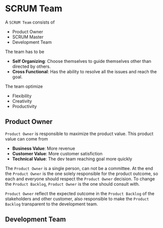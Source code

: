 # SCRUM Team

A `SCRUM Team` consists of

- Product Owner
- SCRUM Master
- Development Team

The team has to be

- **Self Organizing**: Choose themselves to guide themselves other than directed by others.
- **Cross Functional**: Has the ability to resolve all the issues and reach the goal.

The team optimize

- Flexibility
- Creativity
- Productivity

## Product Owner

`Product Owner` is responsible to maximize the product value. This product value can come from

- **Business Value**: More revenue
- **Customer Value**: More customer satisfiction
- **Technical Value**: The dev team reaching goal more quickly

The `Product Owner` is a single person, can not be a committee. At the end the `Product Owner` is the one solely responsible for the product outcome, so each and everyone should respect the `Product Owner` decision. To change the `Product Backlog`, `Product Owner` is the one should consult with.

`Product Owner` reflect the expected outcome in the `Product Backlog` of the stakeholders and other customer, also responsible to make the `Product Backlog` transparent to the development team.

## Development Team
